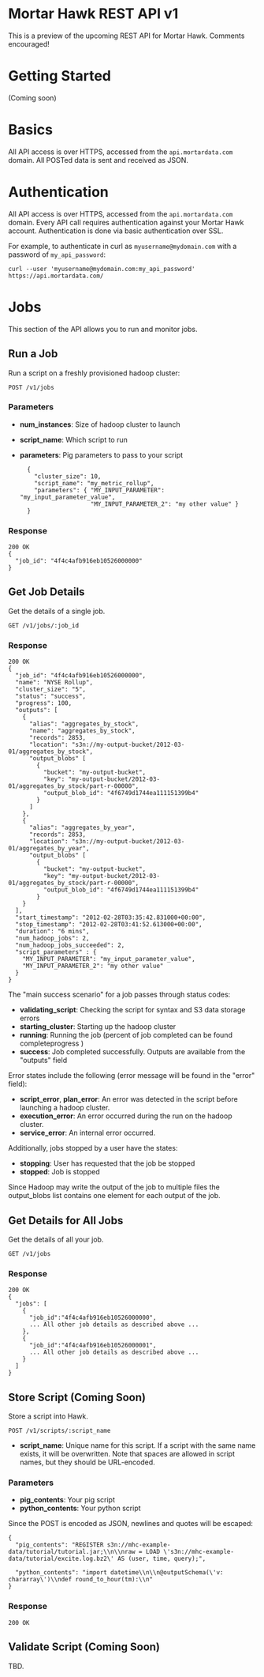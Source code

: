 # Mortar Hawk REST API v1

This is a preview of the upcoming REST API for Mortar Hawk.  Comments encouraged!

# Getting Started

(Coming soon)


# Basics

All API access is over HTTPS, accessed from the `api.mortardata.com` domain.  All POSTed data is sent and received as JSON.

# Authentication

All API access is over HTTPS, accessed from the `api.mortardata.com` domain.  Every API call requires authentication against your Mortar Hawk account.  Authentication is done via basic authentication over SSL.

For example, to authenticate in curl as `myusername@mydomain.com` with a password of `my_api_password`:

	curl --user 'myusername@mydomain.com:my_api_password' https://api.mortardata.com/


# Jobs

This section of the API allows you to run and monitor jobs.

## Run a Job


Run a script on a freshly provisioned hadoop cluster:

	POST /v1/jobs

### Parameters

* **num_instances**: Size of hadoop cluster to launch
* **script_name**: Which script to run
* **parameters**: Pig parameters to pass to your script


		{
		  "cluster_size": 10,
		  "script_name": "my_metric_rollup",
		  "parameters": { "MY_INPUT_PARAMETER": "my_input_parameter_value",
		  				  "MY_INPUT_PARAMETER_2": "my other value" }
		}

### Response

	200 OK
	{
	  "job_id": "4f4c4afb916eb10526000000"
	}


## Get Job Details

Get the details of a single job.

	GET /v1/jobs/:job_id

### Response

	200 OK
	{
	  "job_id": "4f4c4afb916eb10526000000",
	  "name": "NYSE Rollup",
	  "cluster_size": "5",
	  "status": "success",
	  "progress": 100,
	  "outputs": [
	    {
	      "alias": "aggregates_by_stock",
	      "name": "aggregates_by_stock",
	      "records": 2853,
	      "location": "s3n://my-output-bucket/2012-03-01/aggregates_by_stock",
	      "output_blobs" [ 
	        {
	          "bucket": "my-output-bucket",
	          "key": "my-output-bucket/2012-03-01/aggregates_by_stock/part-r-00000",
	          "output_blob_id": "4f6749d1744ea111151399b4"
	        }
	      ]
	    },
	    {
	      "alias": "aggregates_by_year",
	      "records": 2853,
	      "location": "s3n://my-output-bucket/2012-03-01/aggregates_by_year",
	      "output_blobs" [ 
	        {
	          "bucket": "my-output-bucket",
	          "key": "my-output-bucket/2012-03-01/aggregates_by_stock/part-r-00000",
	          "output_blob_id": "4f6749d1744ea111151399b4"
	        }
	    }
	  ],
	  "start_timestamp": "2012-02-28T03:35:42.831000+00:00",
	  "stop_timestamp": "2012-02-28T03:41:52.613000+00:00",
	  "duration": "6 mins",
	  "num_hadoop_jobs": 2,
	  "num_hadoop_jobs_succeeded": 2,
	  "script_parameters" : {
	    "MY_INPUT_PARAMETER": "my_input_parameter_value",
	    "MY_INPUT_PARAMETER_2": "my other value"
	  }
	}

The "main success scenario" for a job passes through status codes:

* **validating_script**: Checking the script for syntax and S3 data storage errors
* **starting_cluster**: Starting up the hadoop cluster
* **running**: Running the job (percent of job completed can be found completeprogress )
* **success**: Job completed successfully.  Outputs are available from the "outputs" field

Error states include the following (error message will be found in the "error" field):

* **script_error**, **plan_error**: An error was detected in the script before launching a hadoop cluster.
* **execution_error**: An error occurred during the run on the hadoop cluster.
* **service_error**: An internal error occurred.

Additionally, jobs stopped by a user have the states:

* **stopping**:  User has requested that the job be stopped
* **stopped**: Job is stopped

Since Hadoop may write the output of the job to multiple files the output_blobs list contains one element for each output of the job.  


## Get Details for All Jobs

Get the details of all your job.

    GET /v1/jobs

### Response

	200 OK
	{
	  "jobs": [
	    {
	      "job_id":"4f4c4afb916eb10526000000",
	      ... All other job details as described above ...
	    },
	    {
	      "job_id":"4f4c4afb916eb10526000001",
	      ... All other job details as described above ...
	    }
	  ]
	}


## Store Script (Coming Soon)

Store a script into Hawk.

	POST /v1/scripts/:script_name


* **script_name**: Unique name for this script.  If a script with the same name exists, it will be overwritten.  Note that spaces are allowed in script names, but they should be URL-encoded.

### Parameters

* **pig_contents**: Your pig script
* **python_contents**: Your python script

Since the POST is encoded as JSON, newlines and quotes will be escaped:
	
	{
	  "pig_contents": "REGISTER s3n://mhc-example-data/tutorial/tutorial.jar;\\n\\nraw = LOAD \'s3n://mhc-example-data/tutorial/excite.log.bz2\' AS (user, time, query);",
	  
	  "python_contents": "import datetime\\n\\n@outputSchema(\'v: chararray\')\\ndef round_to_hour(tm):\\n"
	}

### Response

	200 OK


## Validate Script (Coming Soon)

TBD.